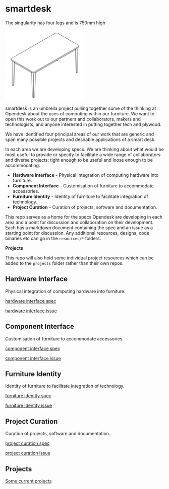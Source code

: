 # smartdesk

The singularity has four legs and is 750mm high

![image of unit table](images/unit_table.jpg)

smartdesk is an umbrella project pulling together some of the thinking at Opendesk about the uses of computing within our furniture. We want to open this work out to our partners and collaborators, makers and technologists, and anyone interested in putting together tech and plywood. 

We have identified four principal areas of our work that are generic and span many possible projects and desirable applications of a smart desk.

In each area we are developing specs. We are thinking about what would be most useful to provide or specify to facilitate a wide range of collaborators and diverse projects: tight enough to be useful and loose enough to be accommodating.

- **Hardware Interface**  - Physical integration of computing hardware into furniture.
- **Component Interface** - Customisation of furniture to accommodate accessories.
- **Furniture Identity** - Identity of furniture to facilitate integration of technology.
- **Project Curation** - Curation of projects, software and documentation.

This repo serves as a home for the specs Opendesk are developing in each area and a point for discussion and collaboration on their development. Each has a markdown document containing the spec and an issue as a starting point for discussion. Any additional resources, designs, code binaries etc can go in the `resources/*` folders.

**Projects**

This repo will also hold some individual project resources which can be added to the `projects` folder rather than their own repos.

## Hardware Interface

Physical integration of computing hardware into furniture.

[hardware interface spec](/specs/hardware_interface_spec.md)

[hardware interface issue](https://github.com/opendesk/smartdesk/issues/1)

## Component Interface

Customisation of furniture to accommodate accessories.

[component interface spec](/specs/component_interface_spec.md)

[component interface issue](https://github.com/opendesk/smartdesk/issues/2)

## Furniture Identity

Identity of furniture to facilitate integration of technology.

[furniture identity spec](/specs/furniture_identity_spec.md)

[furniture identity issue](https://github.com/opendesk/smartdesk/issues/3)

## Project Curation

Curation of projects, software and documentation.

[project curation spec](/specs/project_curation_spec.md)

[project curation issue](https://github.com/opendesk/smartdesk/issues/4)

## Projects

[Some current projects](/projects/project_list.md)
